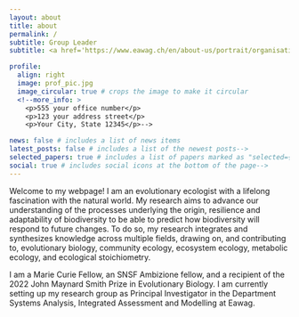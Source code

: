 ```yaml
---
layout: about
title: about
permalink: /
subtitle: Group Leader
subtitle: <a href='https://www.eawag.ch/en/about-us/portrait/organisation/staff/profile/catalina-chaparro-pedraza/show/'>Department Systems Analysis, Integrated Assessment and Modelling </a>. Eawag - Swiss Federal Institute of Aquatic Science and Technology.

profile:
  align: right
  image: prof_pic.jpg
  image_circular: true # crops the image to make it circular
  <!--more_info: >
    <p>555 your office number</p>
    <p>123 your address street</p>
    <p>Your City, State 12345</p>-->

news: false # includes a list of news items
latest_posts: false # includes a list of the newest posts-->
selected_papers: true # includes a list of papers marked as "selected={true}"
social: true # includes social icons at the bottom of the page-->
---
```


Welcome to my webpage! I am an evolutionary ecologist with a lifelong fascination with the natural world. My research aims to advance our understanding of the processes underlying the origin, resilience and adaptability of biodiversity to be able to predict how biodiversity will respond to future changes. To do so, my research integrates and synthesizes knowledge across multiple fields, drawing on, and contributing to, evolutionary biology, community ecology, ecosystem ecology, metabolic ecology, and ecological stoichiometry.

I am a Marie Curie Fellow, an SNSF Ambizione fellow, and a recipient of the 2022 John Maynard Smith Prize in Evolutionary Biology. I am currently setting up my research group as Principal Investigator in the Department Systems Analysis, Integrated Assessment and Modelling at Eawag.
